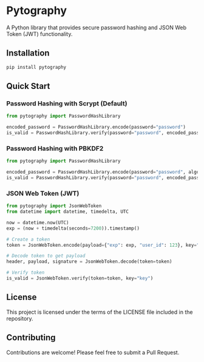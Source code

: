 # Pytography

A Python library that provides secure password hashing and JSON Web Token (JWT) functionality.

## Installation

```bash
pip install pytography
```
## Quick Start
### Password Hashing with Scrypt (Default)
```python
from pytography import PasswordHashLibrary

encoded_password = PasswordHashLibrary.encode(password="password")
is_valid = PasswordHashLibrary.verify(password="password", encoded_password=encoded_password)
```

### Password Hashing with PBKDF2
```python
from pytography import PasswordHashLibrary

encoded_password = PasswordHashLibrary.encode(password="password", algorithm="pbkdf2")
is_valid = PasswordHashLibrary.verify(password="password", encoded_password=encoded_password)
```

### JSON Web Token (JWT)
```python
from pytography import JsonWebToken
from datetime import datetime, timedelta, UTC

now = datetime.now(UTC)
exp = (now + timedelta(seconds=7200)).timestamp()

# Create a token
token = JsonWebToken.encode(payload={"exp": exp, "user_id": 123}, key="key")

# Decode token to get payload
header, payload, signature = JsonWebToken.decode(token=token)

# Verify token
is_valid = JsonWebToken.verify(token=token, key="key")
```

## License
This project is licensed under the terms of the LICENSE file included in the repository.

## Contributing
Contributions are welcome! Please feel free to submit a Pull Request.


